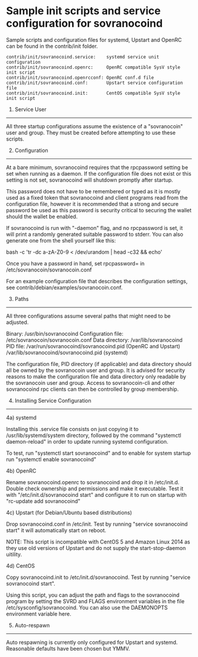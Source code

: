 Sample init scripts and service configuration for sovranocoind
==========================================================

Sample scripts and configuration files for systemd, Upstart and OpenRC
can be found in the contrib/init folder.

    contrib/init/sovranocoind.service:    systemd service unit configuration
    contrib/init/sovranocoind.openrc:     OpenRC compatible SysV style init script
    contrib/init/sovranocoind.openrcconf: OpenRC conf.d file
    contrib/init/sovranocoind.conf:       Upstart service configuration file
    contrib/init/sovranocoind.init:       CentOS compatible SysV style init script

1. Service User
---------------------------------

All three startup configurations assume the existence of a "sovranocoin" user
and group.  They must be created before attempting to use these scripts.

2. Configuration
---------------------------------

At a bare minimum, sovranocoind requires that the rpcpassword setting be set
when running as a daemon.  If the configuration file does not exist or this
setting is not set, sovranocoind will shutdown promptly after startup.

This password does not have to be remembered or typed as it is mostly used
as a fixed token that sovranocoind and client programs read from the configuration
file, however it is recommended that a strong and secure password be used
as this password is security critical to securing the wallet should the
wallet be enabled.

If sovranocoind is run with "-daemon" flag, and no rpcpassword is set, it will
print a randomly generated suitable password to stderr.  You can also
generate one from the shell yourself like this:

bash -c 'tr -dc a-zA-Z0-9 < /dev/urandom | head -c32 && echo'

Once you have a password in hand, set rpcpassword= in /etc/sovranocoin/sovranocoin.conf

For an example configuration file that describes the configuration settings,
see contrib/debian/examples/sovranocoin.conf.

3. Paths
---------------------------------

All three configurations assume several paths that might need to be adjusted.

Binary:              /usr/bin/sovranocoind
Configuration file:  /etc/sovranocoin/sovranocoin.conf
Data directory:      /var/lib/sovranocoind
PID file:            /var/run/sovranocoind/sovranocoind.pid (OpenRC and Upstart)
                     /var/lib/sovranocoind/sovranocoind.pid (systemd)

The configuration file, PID directory (if applicable) and data directory
should all be owned by the sovranocoin user and group.  It is advised for security
reasons to make the configuration file and data directory only readable by the
sovranocoin user and group.  Access to sovranocoin-cli and other sovranocoind rpc clients
can then be controlled by group membership.

4. Installing Service Configuration
-----------------------------------

4a) systemd

Installing this .service file consists on just copying it to
/usr/lib/systemd/system directory, followed by the command
"systemctl daemon-reload" in order to update running systemd configuration.

To test, run "systemctl start sovranocoind" and to enable for system startup run
"systemctl enable sovranocoind"

4b) OpenRC

Rename sovranocoind.openrc to sovranocoind and drop it in /etc/init.d.  Double
check ownership and permissions and make it executable.  Test it with
"/etc/init.d/sovranocoind start" and configure it to run on startup with
"rc-update add sovranocoind"

4c) Upstart (for Debian/Ubuntu based distributions)

Drop sovranocoind.conf in /etc/init.  Test by running "service sovranocoind start"
it will automatically start on reboot.

NOTE: This script is incompatible with CentOS 5 and Amazon Linux 2014 as they
use old versions of Upstart and do not supply the start-stop-daemon uitility.

4d) CentOS

Copy sovranocoind.init to /etc/init.d/sovranocoind. Test by running "service sovranocoind start".

Using this script, you can adjust the path and flags to the sovranocoind program by
setting the SVRD and FLAGS environment variables in the file
/etc/sysconfig/sovranocoind. You can also use the DAEMONOPTS environment variable here.

5. Auto-respawn
-----------------------------------

Auto respawning is currently only configured for Upstart and systemd.
Reasonable defaults have been chosen but YMMV.
